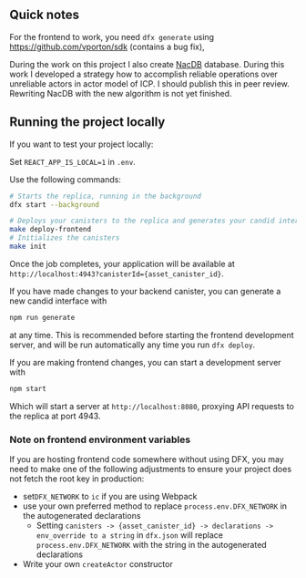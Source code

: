 ## Quick notes

For the frontend to work, you need `dfx generate` using https://github.com/vporton/sdk (contains a bug fix),

During the work on this project I also create [NacDB](https://github.com/vporton/NacDB) database.
During this work I developed a strategy how to accomplish reliable operations over unreliable actors
in actor model of ICP. I should publish this in peer review. Rewriting NacDB with the new algorithm
is not yet finished.

## Running the project locally

If you want to test your project locally:

Set `REACT_APP_IS_LOCAL=1` in `.env`.

Use the following commands:

```bash
# Starts the replica, running in the background
dfx start --background

# Deploys your canisters to the replica and generates your candid interface
make deploy-frontend
# Initializes the canisters
make init
```

Once the job completes, your application will be available at `http://localhost:4943?canisterId={asset_canister_id}`.

If you have made changes to your backend canister, you can generate a new candid interface with

```bash
npm run generate
```

at any time. This is recommended before starting the frontend development server, and will be run automatically any time you run `dfx deploy`.

If you are making frontend changes, you can start a development server with

```bash
npm start
```

Which will start a server at `http://localhost:8080`, proxying API requests to the replica at port 4943.

### Note on frontend environment variables

If you are hosting frontend code somewhere without using DFX, you may need to make one of the following adjustments to ensure your project does not fetch the root key in production:

- set`DFX_NETWORK` to `ic` if you are using Webpack
- use your own preferred method to replace `process.env.DFX_NETWORK` in the autogenerated declarations
  - Setting `canisters -> {asset_canister_id} -> declarations -> env_override to a string` in `dfx.json` will replace `process.env.DFX_NETWORK` with the string in the autogenerated declarations
- Write your own `createActor` constructor
